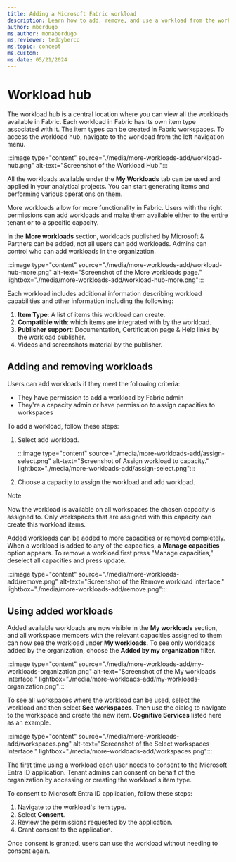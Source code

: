 ```yaml
---
title: Adding a Microsoft Fabric workload
description: Learn how to add, remove, and use a workload from the workload hub.
author: mberdugo
ms.author: monaberdugo
ms.reviewer: teddyberco
ms.topic: concept
ms.custom:
ms.date: 05/21/2024
---
```


# Workload hub

The workload hub is a central location where you can view all the workloads available in Fabric. Each workload in Fabric has its own item type associated with it. The item types can be created in Fabric workspaces. To access the workload hub, navigate to the workload from the left navigation menu.

:::image type="content" source="./media/more-workloads-add/workload-hub.png" alt-text="Screenshot of the Workload Hub.":::

All the workloads available under the **My Workloads** tab can be used and applied in your analytical projects. You can start generating items and performing various operations on them.

More workloads allow for more functionality in Fabric. Users with the right permissions can add workloads and make them available either to the entire tenant or to a specific capacity.

In the **More workloads** section, workloads published by Microsoft & Partners can be added, not all users can add workloads. Admins can control who can add workloads in the organization.

:::image type="content" source="./media/more-workloads-add/workload-hub-more.png" alt-text="Screenshot of the More workloads page." lightbox="./media/more-workloads-add/workload-hub-more.png":::

Each workload includes additional information describing workload capabilities and other information including the following:

1. **Item Type**: A list of items this workload can create.
1. **Compatible with**: which items are integrated with by the workload.
1. **Publisher support**: Documentation, Certification page & Help links by the workload publisher.
1. Videos and screenshots material by the publisher.

## Adding and removing workloads

Users can add workloads if they meet the following criteria:

* They have permission to add a workload by Fabric admin
* They're a capacity admin or have permission to assign capacities to workspaces

To add a workload, follow these steps:

1. Select add workload.

   :::image type="content" source="./media/more-workloads-add/assign-select.png" alt-text="Screenshot of Assign workload to capacity." lightbox="./media/more-workloads-add/assign-select.png":::

1. Choose a capacity to assign the workload and add workload.

> [!NOTE]
>Now the workload is available on all workspaces the chosen capacity is assigned to. Only workspaces that are assigned with this capacity can create this workload items.

Added workloads can be added to more capacities or removed completely. When a workload is added to any of the capacities, a **Manage capacities** option appears.
To remove a workload first press "Manage capacities," deselect all capacities and press update.

:::image type="content" source="./media/more-workloads-add/remove.png" alt-text="Screenshot of the Remove workload interface." lightbox="./media/more-workloads-add/remove.png":::

## Using added workloads

Added available workloads are now visible in the **My workloads** section, and all workspace members with the relevant capacities assigned to them can now see the workload under **My workloads**.
To see only workloads added by the organization, choose the **Added by my organization** filter.

:::image type="content" source="./media/more-workloads-add/my-workloads-organization.png" alt-text="Screenshot of the My workloads interface." lightbox="./media/more-workloads-add/my-workloads-organization.png":::

To see all workspaces where the workload can be used, select the workload and then select **See workspaces**. Then use the dialog to navigate to the workspace and create the new item. **Cognitive Services** listed here as an example.

:::image type="content" source="./media/more-workloads-add/workspaces.png" alt-text="Screenshot of the Select workspaces interface." lightbox="./media/more-workloads-add/workspaces.png":::

The first time using a workload each user needs to consent to the Microsoft Entra ID application. Tenant admins can consent on behalf of the organization by accessing or creating the workload's item type.

To consent to Microsoft Entra ID application, follow these steps:

1. Navigate to the workload's item type.
1. Select **Consent**.
1. Review the permissions requested by the application.
1. Grant consent to the application.

Once consent is granted, users can use the workload without needing to consent again.
